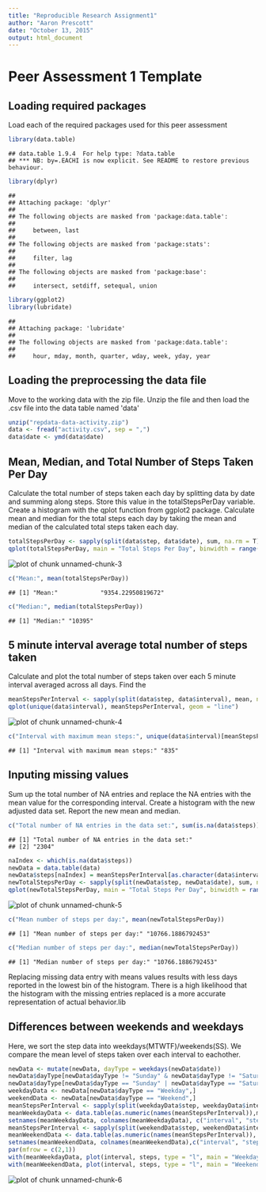 ```yaml
---
title: "Reproducible Research Assignment1"
author: "Aaron Prescott"
date: "October 13, 2015"
output: html_document
---
```


# Peer Assessment 1 Template

## Loading required packages

Load each of the required packages used for this peer assessment


```r
library(data.table)
```

```
## data.table 1.9.4  For help type: ?data.table
## *** NB: by=.EACHI is now explicit. See README to restore previous behaviour.
```

```r
library(dplyr)
```

```
## 
## Attaching package: 'dplyr'
## 
## The following objects are masked from 'package:data.table':
## 
##     between, last
## 
## The following objects are masked from 'package:stats':
## 
##     filter, lag
## 
## The following objects are masked from 'package:base':
## 
##     intersect, setdiff, setequal, union
```

```r
library(ggplot2)
library(lubridate)
```

```
## 
## Attaching package: 'lubridate'
## 
## The following objects are masked from 'package:data.table':
## 
##     hour, mday, month, quarter, wday, week, yday, year
```

## Loading the preprocessing the data file

Move to the working data with the zip file. Unzip the file and then load the .csv file into the data table named 'data'


```r
unzip("repdata-data-activity.zip")
data <- fread("activity.csv", sep = ",")
data$date <- ymd(data$date)
```

## Mean, Median, and Total Number of Steps Taken Per Day

Calculate the total number of steps taken each day by splitting data by date and summing along steps. Store this value in the totalStepsPerDay variable. Create a histogram with the qplot function from ggplot2 package. Calculate mean and median for the total steps each day by taking the mean and median of the calculated total steps taken each day.


```r
totalStepsPerDay <- sapply(split(data$step, data$date), sum, na.rm = T)
qplot(totalStepsPerDay, main = "Total Steps Per Day", binwidth = range(totalStepsPerDay, na.rm = T)[2]/15)
```

![plot of chunk unnamed-chunk-3](figure/unnamed-chunk-3-1.png) 

```r
c("Mean:", mean(totalStepsPerDay))
```

```
## [1] "Mean:"            "9354.22950819672"
```

```r
c("Median:", median(totalStepsPerDay))
```

```
## [1] "Median:" "10395"
```

## 5 minute interval average total number of steps taken

Calculate and plot the total number of steps taken over each 5 minute interval averaged across all days. Find the


```r
meanStepsPerInterval <- sapply(split(data$step, data$interval), mean, na.rm = T)
qplot(unique(data$interval), meanStepsPerInterval, geom = "line")
```

![plot of chunk unnamed-chunk-4](figure/unnamed-chunk-4-1.png) 

```r
c("Interval with maximum mean steps:", unique(data$interval)[meanStepsPerInterval==max(meanStepsPerInterval)])
```

```
## [1] "Interval with maximum mean steps:" "835"
```

## Inputing missing values

Sum up the total number of NA entries and replace the NA entries with the mean value for the corresponding interval. Create a histogram with the new adjusted data set. Report the new mean and median.


```r
c("Total number of NA entries in the data set:", sum(is.na(data$steps)))
```

```
## [1] "Total number of NA entries in the data set:"
## [2] "2304"
```

```r
naIndex <- which(is.na(data$steps))
newData = data.table(data)
newData$steps[naIndex] = meanStepsPerInterval[as.character(data$interval[naIndex])]
newTotalStepsPerDay <- sapply(split(newData$step, newData$date), sum, na.rm = T)
qplot(newTotalStepsPerDay, main = "Total Steps Per Day", binwidth = range(newTotalStepsPerDay, na.rm = T)[2]/15)
```

![plot of chunk unnamed-chunk-5](figure/unnamed-chunk-5-1.png) 

```r
c("Mean number of steps per day:", mean(newTotalStepsPerDay))
```

```
## [1] "Mean number of steps per day:" "10766.1886792453"
```

```r
c("Median number of steps per day:", median(newTotalStepsPerDay))
```

```
## [1] "Median number of steps per day:" "10766.1886792453"
```

Replacing missing data entry with means values results with less days reported in the lowest bin of the histogram. There is a high likelihood that the histogram with the missing entries replaced is a more accurate representation of actual behavior.lib

## Differences between weekends and weekdays

Here, we sort the step data into weekdays(MTWTF)/weekends(SS). We compare the mean level of steps taken over each interval to eachother.


```r
newData <- mutate(newData, dayType = weekdays(newData$date))
newData$dayType[newData$dayType != "Sunday" & newData$dayType != "Saturday"] <- c("Weekday")
newData$dayType[newData$dayType == "Sunday" | newData$dayType == "Saturday"] <- c("Weekend")
weekdayData <- newData[newData$dayType == "Weekday",]
weekendData <- newData[newData$dayType == "Weekend",]
meanStepsPerInterval <- sapply(split(weekdayData$step, weekdayData$interval), mean, na.rm = T)
meanWeekdayData <- data.table(as.numeric(names(meanStepsPerInterval)),meanStepsPerInterval)
setnames(meanWeekdayData, colnames(meanWeekdayData), c("interval", "steps"))
meanStepsPerInterval <- sapply(split(weekendData$step, weekendData$interval), mean, na.rm = T)
meanWeekendData <- data.table(as.numeric(names(meanStepsPerInterval)), meanStepsPerInterval)
setnames(meanWeekendData, colnames(meanWeekendData),c("interval", "steps"))
par(mfrow = c(2,1))
with(meanWeekdayData, plot(interval, steps, type = "l", main = "Weekday Mean Steps Per Interval"))
with(meanWeekendData, plot(interval, steps, type = "l", main = "Weekend Mean Steps Per Interval"))
```

![plot of chunk unnamed-chunk-6](figure/unnamed-chunk-6-1.png) 
